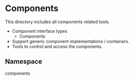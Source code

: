 # Components

This directory includes all components related tools.
* Component interface types
    * Components
* Support generic component implementations / containers.
* Tools to control and access the components.

## Namespace
components
